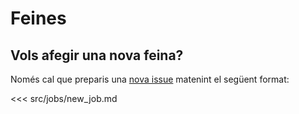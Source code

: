 # Feines

## Vols afegir una nova feina?

Només cal que preparis una [nova issue](https://github.com/pygrn/feina/issues/new) matenint el següent format:

<<<  src/jobs/new_job.md
